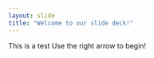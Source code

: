 ```yaml
---
layout: slide
title: "Welcome to our slide deck!"
---
```

This is a test
Use the right arrow to begin!

